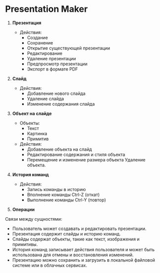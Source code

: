 # Presentation Maker

1. **Презентация**
   - Действия:
      - Создание
      - Сохранение
      - Открытие существующей презентации
      - Редактирование
      - Удаление презентации
      - Предпросмотр презентации
      - Экспорт в формате PDF

2. **Слайд**
   - Действия:
      - Добавление нового слайда
      - Удаление слайда
      - Изменение содержания слайда

3. **Объект на слайде**
   - Объекты:
      - Текст
      - Картинка
      - Примитив   
   - Действия:
      - Добавление объекта на слайд
      - Редактирование содержания и стиля объекта
      - Перемещение и изменение размера объекта
        Удаление объекта.

5. **История команд**
   - Действия:
      - Запись команды в историю
      - Вполнение команды Ctrl-Z (откат)
      - Выполнение команды Ctrl-Y (повтор)

6. **Операции**     

Связи между сущностями:
- Пользователь может создавать и редактировать презентации.
- Презентация содержит слайды и историю команд.
- Слайды содержат объекты, такие как текст, изображения и примитивы.
- История команд записывает действия пользователя и может быть использована для отмены и восстановления изменений.
- Презентацию можно сохранить и загрузить в локальной файловой системе или в облачных сервисах.
